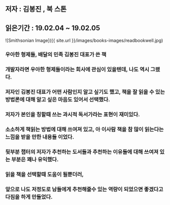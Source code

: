 ## 저자 : 김봉진 , 북 스톤

## 읽은기간 : 19.02.04 ~ 19.02.05

![Smithsonian Image]({{ site.url }}/images/books-images/readbookwell.jpg)

### 우아한 형제들, 배달의 민족 김봉진 대표가 쓴 책

### 개발자라면 우아한 형제들이라는 회사에 관심이 있을텐데, 나도 역시 그랬다.

### 저자인 김봉진 대표가 어떤 사람인지 알고 싶기도 했고, 책을 잘 읽을 수 있는 방법론에 대해 알고 싶은 마음도 있어서 선택했다.

### 저자가 본인을 칭할때 쓰는 과시적 독서가라는 표현이 재미있다.

### 소소하게 책읽는 방법에 대해 쓰여져 있고, 아 이사람 책을 참 많이 읽는다는 느낌을 받을 만한 내용들 이었다.

### 뒷부분 챕터의 저자가 추천하는 도서들과 추천하는 이유들에 대해 쓰여져 있는 부분은 꽤나 유익했다.

### 읽을 책을 선택할때 도움이 될뿐더러,

### 앞으로 나도 저정도로 남들에게 추천해줄수 있는 역량이 되었으면 좋겠다고 다짐을 하게 만들었다.


